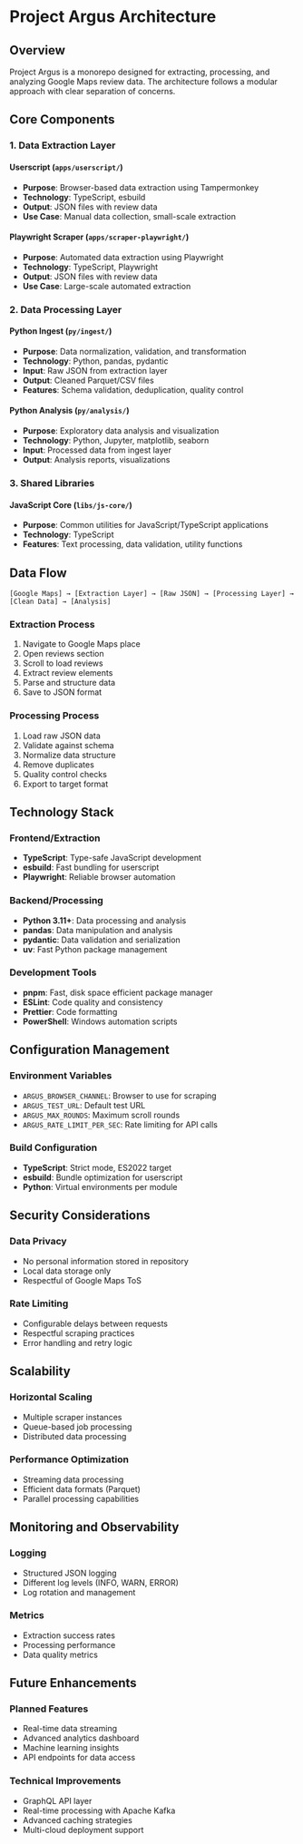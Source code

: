 # Project Argus Architecture

## Overview

Project Argus is a monorepo designed for extracting, processing, and analyzing Google Maps review data. The architecture follows a modular approach with clear separation of concerns.

## Core Components

### 1. Data Extraction Layer

#### Userscript (`apps/userscript/`)

- **Purpose**: Browser-based data extraction using Tampermonkey
- **Technology**: TypeScript, esbuild
- **Output**: JSON files with review data
- **Use Case**: Manual data collection, small-scale extraction

#### Playwright Scraper (`apps/scraper-playwright/`)

- **Purpose**: Automated data extraction using Playwright
- **Technology**: TypeScript, Playwright
- **Output**: JSON files with review data
- **Use Case**: Large-scale automated extraction

### 2. Data Processing Layer

#### Python Ingest (`py/ingest/`)

- **Purpose**: Data normalization, validation, and transformation
- **Technology**: Python, pandas, pydantic
- **Input**: Raw JSON from extraction layer
- **Output**: Cleaned Parquet/CSV files
- **Features**: Schema validation, deduplication, quality control

#### Python Analysis (`py/analysis/`)

- **Purpose**: Exploratory data analysis and visualization
- **Technology**: Python, Jupyter, matplotlib, seaborn
- **Input**: Processed data from ingest layer
- **Output**: Analysis reports, visualizations

### 3. Shared Libraries

#### JavaScript Core (`libs/js-core/`)

- **Purpose**: Common utilities for JavaScript/TypeScript applications
- **Technology**: TypeScript
- **Features**: Text processing, data validation, utility functions

## Data Flow

```text
[Google Maps] → [Extraction Layer] → [Raw JSON] → [Processing Layer] → [Clean Data] → [Analysis]
```

### Extraction Process

1. Navigate to Google Maps place
2. Open reviews section
3. Scroll to load reviews
4. Extract review elements
5. Parse and structure data
6. Save to JSON format

### Processing Process

1. Load raw JSON data
2. Validate against schema
3. Normalize data structure
4. Remove duplicates
5. Quality control checks
6. Export to target format

## Technology Stack

### Frontend/Extraction

- **TypeScript**: Type-safe JavaScript development
- **esbuild**: Fast bundling for userscript
- **Playwright**: Reliable browser automation

### Backend/Processing

- **Python 3.11+**: Data processing and analysis
- **pandas**: Data manipulation and analysis
- **pydantic**: Data validation and serialization
- **uv**: Fast Python package management

### Development Tools

- **pnpm**: Fast, disk space efficient package manager
- **ESLint**: Code quality and consistency
- **Prettier**: Code formatting
- **PowerShell**: Windows automation scripts

## Configuration Management

### Environment Variables

- `ARGUS_BROWSER_CHANNEL`: Browser to use for scraping
- `ARGUS_TEST_URL`: Default test URL
- `ARGUS_MAX_ROUNDS`: Maximum scroll rounds
- `ARGUS_RATE_LIMIT_PER_SEC`: Rate limiting for API calls

### Build Configuration

- **TypeScript**: Strict mode, ES2022 target
- **esbuild**: Bundle optimization for userscript
- **Python**: Virtual environments per module

## Security Considerations

### Data Privacy

- No personal information stored in repository
- Local data storage only
- Respectful of Google Maps ToS

### Rate Limiting

- Configurable delays between requests
- Respectful scraping practices
- Error handling and retry logic

## Scalability

### Horizontal Scaling

- Multiple scraper instances
- Queue-based job processing
- Distributed data processing

### Performance Optimization

- Streaming data processing
- Efficient data formats (Parquet)
- Parallel processing capabilities

## Monitoring and Observability

### Logging

- Structured JSON logging
- Different log levels (INFO, WARN, ERROR)
- Log rotation and management

### Metrics

- Extraction success rates
- Processing performance
- Data quality metrics

## Future Enhancements

### Planned Features

- Real-time data streaming
- Advanced analytics dashboard
- Machine learning insights
- API endpoints for data access

### Technical Improvements

- GraphQL API layer
- Real-time processing with Apache Kafka
- Advanced caching strategies
- Multi-cloud deployment support

